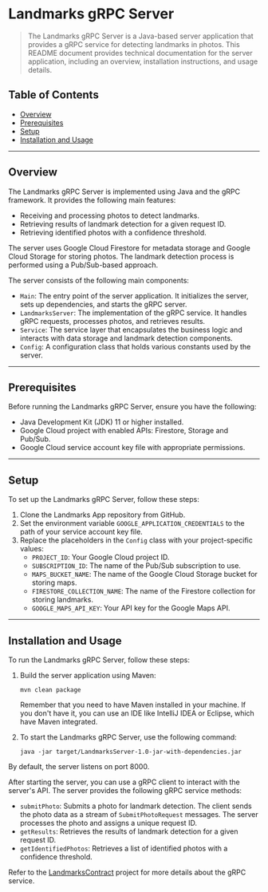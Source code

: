 # Landmarks gRPC Server

> The Landmarks gRPC Server is a Java-based server application that provides a gRPC service for detecting landmarks in
> photos. This README document provides technical documentation for the server application, including an overview,
> installation instructions, and usage details.

## Table of Contents

- [Overview](#overview)
- [Prerequisites](#prerequisites)
- [Setup](#setup)
- [Installation and Usage](#installation-and-usage)

---

## Overview

The Landmarks gRPC Server is implemented using Java and the gRPC framework. It provides the following main features:

- Receiving and processing photos to detect landmarks.
- Retrieving results of landmark detection for a given request ID.
- Retrieving identified photos with a confidence threshold.

The server uses Google Cloud Firestore for metadata storage and Google Cloud Storage for storing photos. The landmark
detection process is performed using a Pub/Sub-based approach.

The server consists of the following main components:

- `Main`: The entry point of the server application. It initializes the server, sets up dependencies, and starts the
  gRPC server.
- `LandmarksServer`: The implementation of the gRPC service. It handles gRPC requests, processes photos, and retrieves
  results.
- `Service`: The service layer that encapsulates the business logic and interacts with data storage and landmark
  detection components.
- `Config`: A configuration class that holds various constants used by the server.

---

## Prerequisites

Before running the Landmarks gRPC Server, ensure you have the following:

- Java Development Kit (JDK) 11 or higher installed.
- Google Cloud project with enabled APIs: Firestore, Storage and Pub/Sub.
- Google Cloud service account key file with appropriate permissions.

---

## Setup

To set up the Landmarks gRPC Server, follow these steps:

1. Clone the Landmarks App repository from GitHub.
2. Set the environment variable `GOOGLE_APPLICATION_CREDENTIALS` to the path of your service account key file.
3. Replace the placeholders in the `Config` class with your project-specific values:
    - `PROJECT_ID`: Your Google Cloud project ID.
    - `SUBSCRIPTION_ID`: The name of the Pub/Sub subscription to use.
    - `MAPS_BUCKET_NAME`: The name of the Google Cloud Storage bucket for storing maps.
    - `FIRESTORE_COLLECTION_NAME`: The name of the Firestore collection for storing landmarks.
    - `GOOGLE_MAPS_API_KEY`: Your API key for the Google Maps API.

---

## Installation and Usage

To run the Landmarks gRPC Server, follow these steps:

1. Build the server application using Maven:

   ```shell
   mvn clean package
   ```

   Remember that you need to have Maven installed in your machine. If you don't have it, you can use an IDE like
   IntelliJ IDEA or Eclipse, which have Maven integrated.

2. To start the Landmarks gRPC Server, use the following command:

    ```shell
    java -jar target/LandmarksServer-1.0-jar-with-dependencies.jar
    ```

By default, the server listens on port 8000.

After starting the server, you can use a gRPC client to interact with the server's API. The server provides the
following gRPC service methods:

- `submitPhoto`: Submits a photo for landmark detection. The client sends the photo data as a stream
  of `SubmitPhotoRequest` messages. The server processes the photo and assigns a unique request ID.
- `getResults`: Retrieves the results of landmark detection for a given request ID.
- `getIdentifiedPhotos`: Retrieves a list of identified photos with a confidence threshold.

Refer to the [LandmarksContract](../LandmarksContract/README.md) project for more details about the gRPC service.
